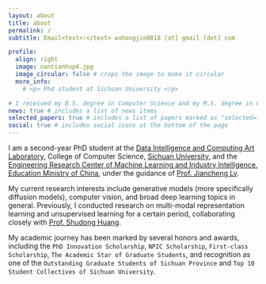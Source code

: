 ```yaml
---
layout: about
title: about
permalink: /
subtitle: Email<text>:</text> wuhongjie0818 [at] gmail [dot] com

profile:
  align: right
  image: nantianhup4.jpg
  image_circular: false # crops the image to make it circular
  more_info: 
    # <p> Phd student at Sichuan University </p>

# I received my B.S. degree in Computer Science and my M.S. degree in Computer Technology from [Sichuan University](https://www.scu.edu.cn/).
news: true # includes a list of news items
selected_papers: true # includes a list of papers marked as "selected={true}"
social: true # includes social icons at the bottom of the page
---
```

I am a second-year PhD student at the [Data Intelligence and Computing Art Laboratory](http://dicalab.cn/), College of Computer Science, [Sichuan University](https://www.scu.edu.cn/), and the [Engineering Research Center of Machine Learning and Industry Intelligence, Education Ministry of China](https://center.dicalab.cn/), under the guidance of [Prof. Jiancheng Lv](https://scholar.google.com/citations?user=0TCaWKwAAAAJ).

My current research interests include generative models (more specifically diffusion models), computer vision, and broad deep learning topics in general. Previously, I conducted research on multi-modal representation learning and unsupervised learning for a certain period, collaborating closely with [Prof. Shudong Huang](https://huangsd.github.io/).

My academic journey has been marked by several honors and awards, including the `PhD Innovation Scholarship`, `NPIC Scholarship`, `First‑class Scholarship`, `The Academic Star of Graduate Students`, and recognition as one of the `Outstanding Graduate Students of Sichuan Province` and `Top 10 Student Collectives of Sichuan University`.